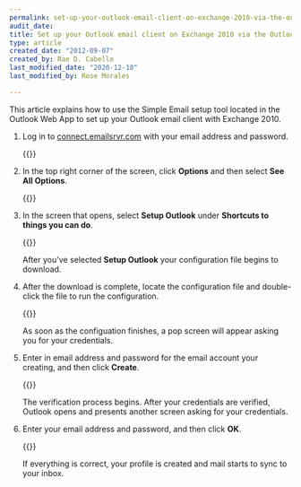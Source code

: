 ```yaml
---
permalink: set-up-your-outlook-email-client-on-exchange-2010-via-the-outlook-web-app/
audit_date:
title: Set up your Outlook email client on Exchange 2010 via the Outlook Web App
type: article
created_date: "2012-09-07"
created_by: Rae D. Cabello
last_modified_date: "2020-12-18"
last_modified_by: Rose Morales

---
```


This article explains how to use the Simple Email setup tool located in
the Outlook Web App to set up your Outlook email client with Exchange 2010.

1.  Log in to [connect.emailsrvr.com](https://connect.emailsrvr.com) with
    your email address and password.

    {{<image src="2133.1b.png" alt="" title="">}}

2.  In the top right corner of the screen, click **Options** and then
    select **See All Options**.

    {{<image src="2133.2a_1.png" alt="" title="">}}

3.  In the screen that opens, select **Setup Outlook** under **Shortcuts
    to things you can do**.

    {{<image src="2133.3a.png" alt="" title="">}}

    After you've selected **Setup Outlook** your configuration file
    begins to download.

4.  After the download is complete, locate the configuration file and
    double-click the file to run the configuration.

    {{<image src="2133.4a.png" alt="" title="">}}

    As soon as the configuation finishes, a pop screen will appear
    asking you for your credentials.

5.  Enter in email address and password for the email account your
    creating, and then click **Create**.

    {{<image src="2133.5b.png" alt="" title="">}}

    The verification process begins. After your credentials are
    verified, Outlook opens and presents another screen asking for your
    credentials.

6.  Enter your email address and password, and then click **OK**.

    {{<image src="2133.6a.png" alt="" title="">}}

    If everything is correct, your profile is created and mail starts to
    sync to your inbox.
